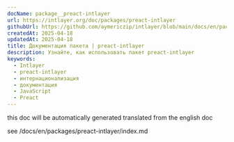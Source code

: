 ```yaml
---
docName: package__preact-intlayer
url: https://intlayer.org/doc/packages/preact-intlayer
githubUrl: https://github.com/aymericzip/intlayer/blob/main/docs/en/packages/preact-intlayer/index.md
createdAt: 2025-04-18
updatedAt: 2025-04-18
title: Документация пакета | preact-intlayer
description: Узнайте, как использовать пакет preact-intlayer
keywords:
  - Intlayer
  - preact-intlayer
  - интернационализация
  - документация
  - JavaScript
  - Preact
---
```


this doc will be automatically generated translated from the english doc

see /docs/en/packages/preact-intlayer/index.md
